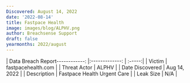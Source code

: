 ```yaml
---
Discovered: August 14, 2022
date: '2022-08-14'
title: Fastpace Health
image: images/blog/ALPHV.png
author: Breachsense Support
draft: false
yearmonths: 2022/august
---
```


| Data Breach Report------------:     |:-------------:    | :-----:|
| Victim      | fastpacehealth.com      | 
| Threat Actor      | ALPHV      | 
| Date Discovered      | Aug 14, 2022      | 
| Description      | Fastpace Health Urgent Care      | 
| Leak Size      | N/A      | 

